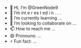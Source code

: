  - 👋 Hi, I’m @GreenNode9
-  👀 I’m  int e     r      es  t ed i n      .       . .       
- 🌱 I’m currently learning  ...                     
- 💞️ I’m looking to collaborate on ...            
- 📫 How to reach me ...   
- 😄 Pronouns: ...
- ⚡ Fun fact: ... 

<!---
GreenNode9/GreenNode9 is a ✨ special ✨ repository because its `README.md` (this file) appears on your GitHub profile.
You can click the Preview link to take a look at your changes.
--->
